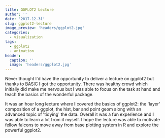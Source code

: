 ```yaml
---
title: GGPLOT2 Lecture
author: ''
date: '2017-12-31'
slug: ggplot2-lecture
image_preview: 'headers/ggplot2.jpg'
categories:
  - visualization
tags:
  - ggplot2
  - animation
header:
  caption: ''
  image: 'headers/ggplot2.jpg'
---
```


Never thought I'd have the opportunity to deliver a lecture on ggplot2 but thanks to [BASIC](https://www.bgsu.edu/business/students/student-organizations/basic--business-analytics-student-informs-chapter-.html) I got the opportunity. There was healthy crowd which initially did make me nervous but I was able to focus on the task at hand and teach the basics of the wonderful package. 

It was an hour long lecture where I covered the basics of ggplot2: the 'layer' composition of a ggplot, the hist, bar and point geom along with an advanced topic of 'tidying' the data. Overall it was a fun experience and I was able to learn a lot from it myself. I hope the lecture was able to motivate fellow falcons to move away from base plotting system in R and explore the powerful ggplot2.



